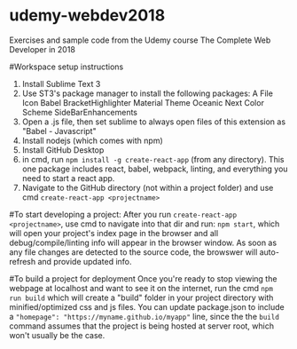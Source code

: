 # udemy-webdev2018
Exercises and sample code from the Udemy course The Complete Web Developer in 2018

#Workspace setup instructions
1. Install Sublime Text 3
2. Use ST3's package manager to install the following packages:
	A File Icon
	Babel
	BracketHighlighter
	Material Theme
	Oceanic Next Color Scheme
	SideBarEnhancements
3. Open a .js file, then set sublime to always open files of this extension as "Babel - Javascript"
4. Install nodejs (which comes with npm)
5. Install GitHub Desktop
6. in cmd, run `npm install -g create-react-app` (from any directory). This one package includes react, babel, webpack, linting, and everything you need to start a react app.
7. Navigate to the GitHub directory (not within a project folder) and use cmd `create-react-app <projectname>`


#To start developing a project:
After you run `create-react-app <projectname>`, use cmd to navigate into that dir and run:
`npm start`, which will open your project's index page in the browser and all debug/compile/linting info will appear in the browser window. As soon as any file changes are detected to the source code, the browswer will auto-refresh and provide updated info.

#To build a project for deployment
Once you're ready to stop viewing the webpage at localhost and want to see it on the internet, run the cmd `npm run build` which will create a "build" folder in your project directory with minified/optimized css and js files. You can update package.json to include a `"homepage": "https://myname.github.io/myapp"` line, since the the `build` command assumes that the project is being hosted at server root, which won't usually be the case.